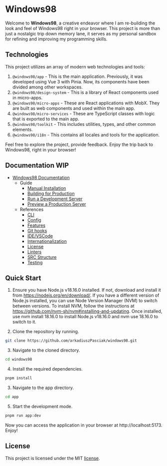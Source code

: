 # Windows98

Welcome to **Windows98**, a creative endeavor where I am re-building the look and feel of Windows98 right in your browser. This project is more than just a nostalgic trip down memory lane, it serves as my personal sandbox for refining and improving my programming skills.

## Technologies

This project utilizes an array of modern web technologies and tools:

1. `@windows98/app` - This is the main application. Previously, it was developed using Vue 3 with Pinia. Now, its components have been divided among other workspaces.
2. `@windows98/design-system` - This is a library of React components used in micro-apps.
3. `@windows98/micro-apps` - These are React applications with MobX. They are built as web components and used within the main app.
4. `@windows98/micro-services` - These are TypeScript classes with logic that is exported to the main app.
5. `@windows98/toolkit` - This includes utilities, types, and other common elements.
6. `@windows98/i18n` - This contains all locales and tools for the application.

Feel free to explore the project, provide feedback. Enjoy the trip back to Windows98, right in your browser!

## Documentation WIP

- [Windows98 Documentation]()
  - Guide
    - [Manual Installation]()
    - [Building for Production]()
    - [Run a Development Server]()
    - [Preview a Production Server]()
  - References
    - [CLI]()
    - [Config]()
    - [Features]()
    - [Git hooks]()
    - [IDE/VSCode]()
    - [Internationalization]()
    - [License]()
    - [Linters]()
    - [SRC Structure]()
    - [Testing]()

## Quick Start

1. Ensure you have Node.js v18.16.0 installed. If not, download and install it from https://nodejs.org/en/download/. If you have a different version of Node.js installed, you can use Node Version Manager (NVM) to switch between versions. To install NVM, follow the instructions at https://github.com/nvm-sh/nvm#installing-and-updating. Once installed, use nvm install 18.16.0 to install Node.js v18.16.0 and nvm use 18.16.0 to switch to it.

2. Clone the repository by running.

```bash
git clone https://github.com/arkadiuszPasciak/windows98.git
```

3. Navigate to the cloned directory.

```bash
cd windows98
```

4. Install the required dependencies.

```bash
pnpm install
```

3. Navigate to the app directory.

```bash
cd app
```

5. Start the development mode.

```bash
pnpm run app:dev
```

Now you can access the application in your browser at http://localhost:5173. Enjoy!

## License

This project is licensed under the MIT [license](src/docs/reference/license.md).
